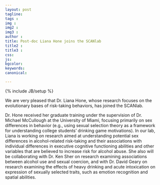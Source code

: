 ```yaml
---
layout: post
tagline: 
tags : 
img : 
img2 :
img3 : 
author : 
title: Post-doc Liana Hone joins the SCANlab
title2 : 
title3 : 
css: 
js: 
bgcolor: 
keywords: 
canonical:

---
```

{% include JB/setup %}

We are very pleased that Dr. Liana Hone, whose research focuses on the evolutionary bases of risk-taking behaviors, has joined the SCANlab. <!--readmore--> <br/>

Dr. Hone received her graduate training under the supervision of Dr. Michael McCullough at the University of Miami, focusing primarily on sex differences in behavior (e.g., using sexual selection theory as a framework for understanding college students’ drinking game motivations). In our lab, Liana is working on research aimed at understanding potential sex differences in alcohol-related risk-taking and their associations with individual differences in executive cognitive functioning abilities and other variables that are believed to increase risk for alcohol abuse. She also will be collaborating with Dr. Ken Sher on research examining associations between alcohol use and sexual coercion, and with Dr. David Geary on research examining the effects of heavy drinking and acute intoxication on expression of sexually selected traits, such as emotion recognition and spatial abilities.
